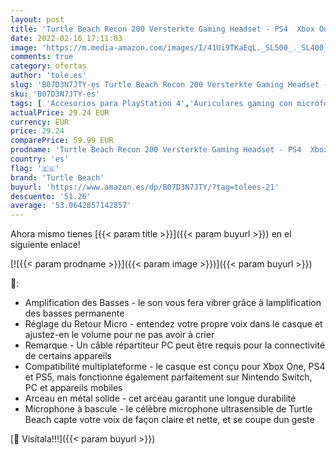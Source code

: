 ```yaml
---
layout: post
title: 'Turtle Beach Recon 200 Versterkte Gaming Headset - PS4  Xbox One  Nintendo Switch en PC'
date: 2022-02-16 17:11:03
image: 'https://m.media-amazon.com/images/I/41Ui9TKaEqL._SL500_._SL400_.jpg'
comments: true
category: ofertas
author: 'tole.es'
slug: 'B07D3N7JTY-es Turtle Beach Recon 200 Versterkte Gaming Headset - PS4...'
sku: 'B07D3N7JTY-es'
tags: [ 'Accesorios para PlayStation 4','Auriculares gaming con micrófono para PlayStation 4','Barebones','Hardware y juegos para PlayStation 4','Hardware y juegos para PlayStation 5','Hardware y juegos para Xbox Series X y S','Informática','Videojuegos','nintendo','ps4','turtle beach','xbox', ]
actualPrice: 29.24 EUR
currency: EUR
price: 29.24
comparePrice: 59.99 EUR
prodname: 'Turtle Beach Recon 200 Versterkte Gaming Headset - PS4  Xbox One  Nintendo Switch en PC'
country: 'es'
flag: '🇪🇸'
brand: 'Turtle Beach'
buyurl: 'https://www.amazon.es/dp/B07D3N7JTY/?tag=tolees-21'
descuento: '51.26'
average: '53.0642857142857'
---
```


Ahora mismo tienes [{{< param title >}}]({{< param buyurl >}}) en el siguiente enlace!

[![{{< param prodname >}}]({{< param image >}})]({{< param buyurl >}})

🔎:

- Amplification des Basses - le son vous fera vibrer grâce à lamplification des basses permanente
- Réglage du Retour Micro - entendez votre propre voix dans le casque et ajustez-en le volume pour ne pas avoir à crier
- Remarque - Un câble répartiteur PC peut être requis pour la connectivité de certains appareils
- Compatibilité multiplateforme - le casque est conçu pour Xbox One, PS4 et PS5, mais fonctionne également parfaitement sur Nintendo Switch, PC et appareils mobiles
- Arceau en métal solide - cet arceau garantit une longue durabilité
- Microphone à bascule - le célèbre microphone ultrasensible de Turtle Beach capte votre voix de façon claire et nette, et se coupe dun geste

[🛒 Visítala!!!]({{< param buyurl >}})
